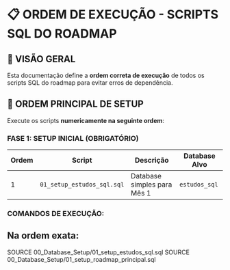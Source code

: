 # 📋 ORDEM DE EXECUÇÃO - SCRIPTS SQL DO ROADMAP

## 🎯 VISÃO GERAL
Esta documentação define a **ordem correta de execução** de todos os scripts SQL do roadmap para evitar erros de dependência.

## 🚀 ORDEM PRINCIPAL DE SETUP

Execute os scripts **numericamente na seguinte ordem**:

### **FASE 1: SETUP INICIAL (OBRIGATÓRIO)**
| Ordem | Script | Descrição | Database Alvo |
|-------|--------|-----------|---------------|
| 1 | `01_setup_estudos_sql.sql` | Database simples para Mês 1 | `estudos_sql` |


### **COMANDOS DE EXECUÇÃO:**

## Na ordem exata:
SOURCE 00_Database_Setup/01_setup_estudos_sql.sql
SOURCE 00_Database_Setup/01_setup_roadmap_principal.sql
